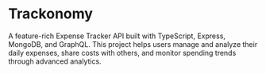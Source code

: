 # Trackonomy
A feature-rich Expense Tracker API built with TypeScript, Express, MongoDB, and GraphQL. This project helps users manage and analyze their daily expenses, share costs with others, and monitor spending trends through advanced analytics.
